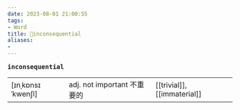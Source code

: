 ```yaml
---
date: 2023-08-01 21:00:55
tags: 
- Word
title: 📖inconsequential
aliases: 
- 
---
```


<pre><strong>inconsequential</strong></pre>
|   |   |   |
|---|---|---|
|[ɪnˌkɒnsɪˈkwenʃl]|adj. not important 不重要的|[[trivial]], [[immaterial]]|